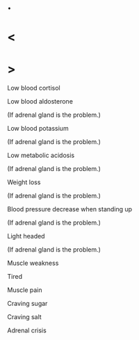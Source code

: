# .

# <

# >

Low blood cortisol

Low blood aldosterone

(If adrenal gland is the problem.)

Low blood potassium

(If adrenal gland is the problem.)

Low metabolic acidosis

(If adrenal gland is the problem.)

Weight loss

(If adrenal gland is the problem.)

Blood pressure decrease when standing up

(If adrenal gland is the problem.)

Light headed

(If adrenal gland is the problem.)

Muscle weakness

Tired

Muscle pain

Craving sugar

Craving salt

Adrenal crisis

